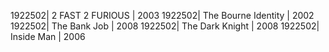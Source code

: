 1922502| 2 FAST 2 FURIOUS | 2003
1922502| The Bourne Identity | 2002
1922502| The Bank Job | 2008
1922502| The Dark Knight | 2008
1922502| Inside Man | 2006

